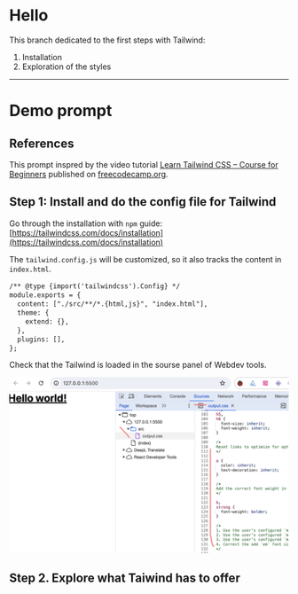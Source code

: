 # Hello

This branch dedicated to the first steps with Tailwind:

1. Installation
2. Exploration of the styles

---

# Demo prompt

## References

This prompt inspred by the video tutorial [Learn Tailwind CSS – Course for Beginners](https://youtu.be/ft30zcMlFao?si=hH2dncmJefrgOVqU) published on [freecodecamp.org](https://freecodecamp.org).

## Step 1: Install and do the config file for Tailwind

Go through the installation with `npm` guide: [https://tailwindcss.com/docs/installation](https://tailwindcss.com/docs/installation)

The `tailwind.config.js` will be customized, so it also tracks the content in `index.html`.

```
/** @type {import('tailwindcss').Config} */
module.exports = {
  content: ["./src/**/*.{html,js}", "index.html"],
  theme: {
    extend: {},
  },
  plugins: [],
};
```

Check that the Tailwind is loaded in the sourse panel of Webdev tools.

![Tailwind installed screenshot](/img/tailwind-source.png)

## Step 2. Explore what Taiwind has to offer
